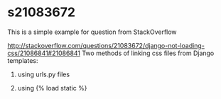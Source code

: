 s21083672
=========
This is a simple example for question from StackOverflow

http://stackoverflow.com/questions/21083672/django-not-loading-css/21086841#21086841
Two methods of linking css files from Django templates:

1. using urls.py files

2. using {% load static %}
